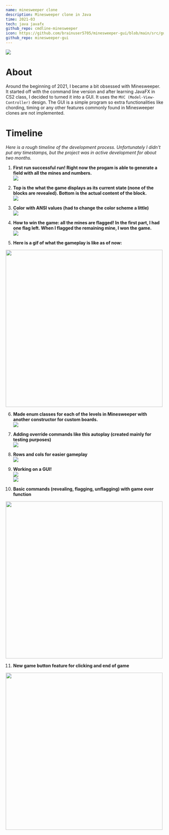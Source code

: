 ```yaml
---
name: minesweeper clone
description: Minesweeper clone in Java
time: 2021-03
tech: java javafx
github_repo: cmdline-minesweeper
icon: https://github.com/brainuser5705/minesweeper-gui/blob/main/src/gui/resources/mine.png?raw=true
github_repo: minesweeper-gui
---
```


![](https://i.imgur.com/h7V3gOl.jpeg)

# About
Around the beginning of 2021, I became a bit obsessed with Minesweeper. It started off with the command line version and after learning JavaFX in CS2 class, I decided to turned it into a GUI. It uses the <code>MVC (Model-View-Controller)</code> design. The GUI is a simple program so extra functionalities like chording, timing or any other features commonly found in Minesweeper clones are not implemented. 

# Timeline

*Here is a rough timeline of the development process. Unfortunately I didn't put any timestamps, but the project was in active development for about two months.*


1. **First run successful run! Right now the progam is able to generate a field with all the mines and numbers.**  
![](/assets/images/cmdline_minesweeper_images/first-run.png)  

2. **Top is the what the game displays as its current state (none of the blocks are revealed). Bottom is the actual content of the block.**  
![](/assets/images/cmdline_minesweeper_images/second-run.png)  

3. **Color with ANSI values (had to change the color scheme a little)**  
![](/assets/images/cmdline_minesweeper_images/color.png)  

4. **How to win the game: all the mines are flagged! In the first part, I had one flag left. When I flagged the remaining mine, I won the game.**  
![](/assets/images/cmdline_minesweeper_images/flag-all-mines.jpg)  

5. **Here is a gif of what the gameplay is like as of now:**  
<img src="/assets/images/cmdline_minesweeper_images/v0-gameplay.gif" height="500px"> 

6. **Made enum classes for each of the levels in Minesweeper with another constructor for custom boards.**  
![](/assets/images/cmdline_minesweeper_images/enum-levels.png)  

7. **Adding override commands like this autoplay (created mainly for testing purposes)**  
![](/assets/images/cmdline_minesweeper_images/auto-command.png)  

8. **Rows and cols for easier gameplay**  
![](/assets/images/cmdline_minesweeper_images/rows-and-cols.png)  

9. **Working on a GUI!**  
![](/assets/images/cmdline_minesweeper_images/gui_v1.png)  
![](/assets/images/cmdline_minesweeper_images/flagging.png)

10. **Basic commands (revealing, flagging, unflagging) with game over function** 
<img src="/assets/images/cmdline_minesweeper_images/gui_gameplay.gif" height="500px"> 

11. **New game button feature for clicking and end of game**  
<img src="/assets/images/cmdline_minesweeper_images/newgamebutton_feature.gif" height="500px"> 
